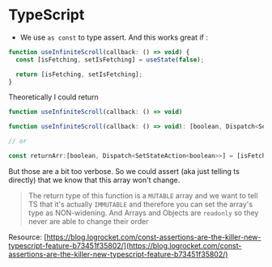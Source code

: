 # TypeScript

* We use `as const` to type assert. And this works great if :

```javascript
function useInfiniteScroll(callback: () => void) {
  const [isFetching, setIsFetching] = useState(false);

  return [isFetching, setIsFetching];
}
```

Theoretically I could return

```javascript
function useInfiniteScroll(callback: () => void)

function useInfiniteScroll(callback: () => void): [boolean, Dispatch<SetStateAction<boolean>>]

// or

const returnArr:[boolean, Dispatch<SetStateAction<boolean>>] = [isFetching, setIsFetching];
```

But those are a bit too verbose. So we could assert \(aka just telling ts directly\) that we know that this array won't change.

> The return type of this function is a `MUTABLE` array and we want to tell TS that it's actually `IMMUTABLE` and therefore you can set the array's type as NON-widening. And Arrays and Objects are `readonly` so they never are able to change their order

Resource: [https://blog.logrocket.com/const-assertions-are-the-killer-new-typescript-feature-b73451f35802/](https://blog.logrocket.com/const-assertions-are-the-killer-new-typescript-feature-b73451f35802/)

